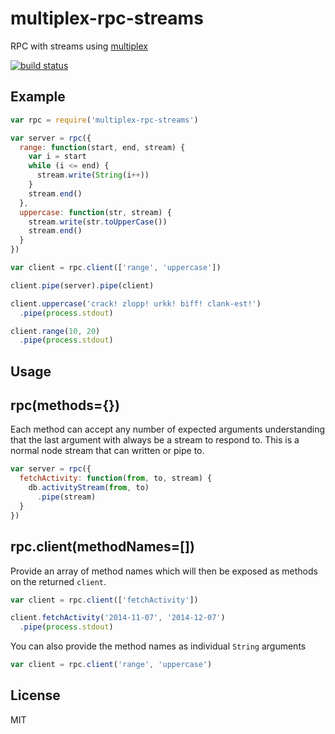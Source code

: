 # multiplex-rpc-streams

RPC with streams using [multiplex](https://www.npmjs.org/package/multiplex)

[![build status](http://img.shields.io/travis/timhudson/multiplex-rpc-streams.svg?style=flat)](http://travis-ci.org/timhudson/multiplex-rpc-streams)

## Example

``` js
var rpc = require('multiplex-rpc-streams')

var server = rpc({
  range: function(start, end, stream) {
    var i = start
    while (i <= end) {
      stream.write(String(i++))
    }
    stream.end()
  },
  uppercase: function(str, stream) {
    stream.write(str.toUpperCase())
    stream.end()
  }
})

var client = rpc.client(['range', 'uppercase'])

client.pipe(server).pipe(client)

client.uppercase('crack! zlopp! urkk! biff! clank-est!')
  .pipe(process.stdout)

client.range(10, 20)
  .pipe(process.stdout)
```

## Usage

## rpc(methods={})

Each method can accept any number of expected arguments understanding that the last argument with always be a stream to respond to. This is a normal node stream that can written or pipe to.

``` js
var server = rpc({
  fetchActivity: function(from, to, stream) {
    db.activityStream(from, to)
      .pipe(stream)
  }
})
```

## rpc.client(methodNames=[])

Provide an array of method names which will then be exposed as methods on the returned `client`.

``` js
var client = rpc.client(['fetchActivity'])

client.fetchActivity('2014-11-07', '2014-12-07')
  .pipe(process.stdout)
```

You can also provide the method names as individual `String` arguments

``` js
var client = rpc.client('range', 'uppercase')
```

## License

MIT
